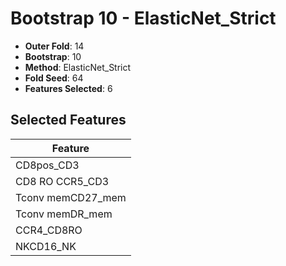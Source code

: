 # Bootstrap 10 - ElasticNet_Strict

- **Outer Fold**: 14
- **Bootstrap**: 10
- **Method**: ElasticNet_Strict
- **Fold Seed**: 64
- **Features Selected**: 6

## Selected Features

| Feature |
|---------|
| CD8pos_CD3 |
| CD8 RO CCR5_CD3 |
| Tconv memCD27_mem |
| Tconv memDR_mem |
| CCR4_CD8RO |
| NKCD16_NK |
